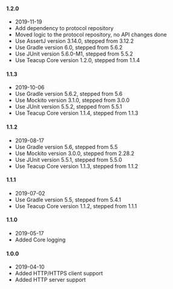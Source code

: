 #### 1.2.0
- 2019-11-19
- Add dependency to protocol repository
- Moved logic to the protocol repository, no API changes done
- Use AssertJ version 3.14.0, stepped from 3.12.2
- Use Gradle version 6.0, stepped from 5.6.2
- Use JUnit version 5.6.0-M1, stepped from 5.5.2
- Use Teacup Core version 1.2.0, stepped from 1.1.4
#### 1.1.3
- 2019-10-06
- Use Gradle version 5.6.2, stepped from 5.6
- Use Mockito version 3.1.0, stepped from 3.0.0
- Use JUnit version 5.5.2, stepped from 5.5.1
- Use Teacup Core version 1.1.4, stepped from 1.1.3
#### 1.1.2
- 2019-08-17
- Use Gradle version 5.6, stepped from 5.5
- Use Mockito version 3.0.0, stepped from 2.28.2
- Use JUnit version 5.5.1, stepped from 5.5.0
- Use Teacup Core version 1.1.3, stepped from 1.1.2
#### 1.1.1
- 2019-07-02
- Use Gradle version 5.5, stepped from 5.4.1
- Use Teacup Core version 1.1.2, stepped from 1.1.1
#### 1.1.0
- 2019-05-17
- Added Core logging
#### 1.0.0
- 2019-04-10
- Added HTTP/HTTPS client support
- Added HTTP server support